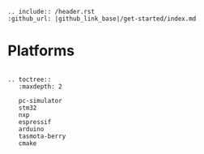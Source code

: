 ```eval_rst
.. include:: /header.rst 
:github_url: |github_link_base|/get-started/index.md
```
# Platforms

```eval_rst

.. toctree::
   :maxdepth: 2

   pc-simulator
   stm32
   nxp
   espressif
   arduino
   tasmota-berry
   cmake
```

